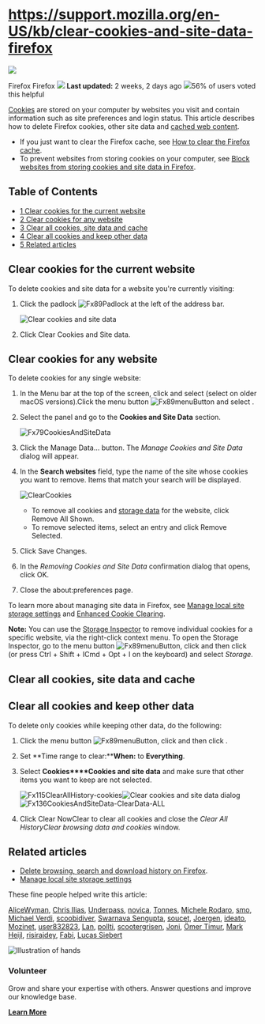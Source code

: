 # https://support.mozilla.org/en-US/kb/clear-cookies-and-site-data-firefox

[![](https://assets-prod.sumo.prod.webservices.mozgcp.net/media/uploads/products/2020-04-14-08-36-13-8dda6f.png)](https://support.mozilla.org/en-US/products/firefox "Firefox")

Firefox Firefox ![](https://assets-prod.sumo.prod.webservices.mozgcp.net/static/pencil.e33c563f24c4f989.svg) **Last updated:** 2 weeks, 2 days ago ![](https://assets-prod.sumo.prod.webservices.mozgcp.net/static/thumbs-up.2cbd5d41625a84a7.svg)56% of users voted this helpful

[Cookies](https://support.mozilla.org/en-US/kb/cookies-information-websites-store-on-your-computer) are stored on your computer by websites you visit and contain information such as site preferences and login status. This article describes how to delete Firefox cookies, other site data and [cached web content](http://wikipedia.org/wiki/Web_cache).

*   If you just want to clear the Firefox cache, see [How to clear the Firefox cache](https://support.mozilla.org/en-US/kb/how-clear-firefox-cache).
*   To prevent websites from storing cookies on your computer, see [Block websites from storing cookies and site data in Firefox](https://support.mozilla.org/en-US/kb/block-websites-storing-cookies-site-data-firefox).

## Table of Contents

*   [1 Clear cookies for the current website](#w_clear-cookies-for-the-current-website)
*   [2 Clear cookies for any website](#w_clear-cookies-for-any-website)
*   [3 Clear all cookies, site data and cache](#w_clear-all-cookies-site-data-and-cache)
*   [4 Clear all cookies and keep other data](#w_clear-all-cookies-and-keep-other-data)
*   [5 Related articles](#w_related-articles)

## Clear cookies for the current website

To delete cookies and site data for a website you're currently visiting:

1.  Click the padlock ![Fx89Padlock](https://assets-prod.sumo.prod.webservices.mozgcp.net/media/uploads/gallery/images/2021-05-06-04-33-33-7bdc86.png) at the left of the address bar.
    
    ![Clear cookies and site data](https://assets-prod.sumo.prod.webservices.mozgcp.net/media/uploads/gallery/images/2024-07-03-09-45-32-0a1041.png)
    
2.  Click Clear Cookies and Site data.

## Clear cookies for any website

To delete cookies for any single website:

1.  In the Menu bar at the top of the screen, click and select (select on older macOS versions).Click the menu button ![Fx89menuButton](https://assets-prod.sumo.prod.webservices.mozgcp.net/media/uploads/gallery/images/2021-05-15-11-18-38-e5b736.png) and select .
2.  Select the panel and go to the **Cookies and Site Data** section.
    
    ![Fx79CookiesAndSiteData](https://assets-prod.sumo.prod.webservices.mozgcp.net/media/uploads/gallery/images/2021-04-05-16-05-52-24d89c.png)
    
3.  Click the Manage Data… button. The _Manage Cookies and Site Data_ dialog will appear.
4.  In the **Search websites** field, type the name of the site whose cookies you want to remove. Items that match your search will be displayed.
    
    ![ClearCookies](https://assets-prod.sumo.prod.webservices.mozgcp.net/media/uploads/gallery/images/2021-08-10-11-09-38-38488e.png)
    
    *   To remove all cookies and [storage data](https://developer.mozilla.org/docs/Web/API/Storage_API) for the website, click Remove All Shown.
    *   To remove selected items, select an entry and click Remove Selected.
5.  Click Save Changes.
6.  In the _Removing Cookies and Site Data_ confirmation dialog that opens, click OK.
7.  Close the about:preferences page.

To learn more about managing site data in Firefox, see [Manage local site storage settings](https://support.mozilla.org/en-US/kb/storage) and [Enhanced Cookie Clearing](https://blog.mozilla.org/security/2021/08/10/firefox-91-introduces-enhanced-cookie-clearing/).

**Note:** You can use the [Storage Inspector](https://firefox-source-docs.mozilla.org/devtools-user/storage_inspector/#Opening_the_Storage_Inspector) to remove individual cookies for a specific website, via the right-click context menu. To open the Storage Inspector, go to the menu button ![Fx89menuButton](https://assets-prod.sumo.prod.webservices.mozgcp.net/media/uploads/gallery/images/2021-05-15-11-18-38-e5b736.png), click and then click (or press Ctrl + Shift + ICmd + Opt + I on the keyboard) and select _Storage_.

## Clear all cookies, site data and cache

## Clear all cookies and keep other data

To delete only cookies while keeping other data, do the following:

1.  Click the menu button ![Fx89menuButton](https://assets-prod.sumo.prod.webservices.mozgcp.net/media/uploads/gallery/images/2021-05-15-11-18-38-e5b736.png), click and then click .
2.  Set **Time range to clear:****When:** to **Everything**.
3.  Select **Cookies****Cookies and site data** and make sure that other items you want to keep are not selected.
    
    ![Fx115ClearAllHistory-cookies](https://assets-prod.sumo.prod.webservices.mozgcp.net/media/uploads/gallery/images/2023-10-01-16-26-08-306147.png)![Clear cookies and site data dialog](https://assets-prod.sumo.prod.webservices.mozgcp.net/media/uploads/gallery/images/2024-07-03-09-48-55-d89926.png)![Fx136CookiesAndSiteData-ClearData-ALL](https://assets-prod.sumo.prod.webservices.mozgcp.net/media/uploads/gallery/images/2025-03-19-11-26-57-b9e46d.png)
    
4.  Click Clear NowClear to clear all cookies and close the _Clear All HistoryClear browsing data and cookies_ window.

## Related articles

*   [Delete browsing, search and download history on Firefox](https://support.mozilla.org/en-US/kb/delete-browsing-search-download-history-firefox).
*   [Manage local site storage settings](https://support.mozilla.org/en-US/kb/storage)

These fine people helped write this article:

[AliceWyman](https://support.mozilla.org/en-US/user/AliceWyman/), [Chris Ilias](https://support.mozilla.org/en-US/user/Chris_Ilias/), [Underpass](https://support.mozilla.org/en-US/user/underpass/), [novica](https://support.mozilla.org/en-US/user/novica/), [Tonnes](https://support.mozilla.org/en-US/user/Tonnes/), [Michele Rodaro](https://support.mozilla.org/en-US/user/michro/), [smo](https://support.mozilla.org/en-US/user/smo/), [Michael Verdi](https://support.mozilla.org/en-US/user/Verdi/), [scoobidiver](https://support.mozilla.org/en-US/user/scoobidiver/), [Swarnava Sengupta](https://support.mozilla.org/en-US/user/Swarnava/), [soucet](https://support.mozilla.org/en-US/user/soucet/), [Joergen](https://support.mozilla.org/en-US/user/Joergen/), [ideato](https://support.mozilla.org/en-US/user/ideato/), [Mozinet](https://support.mozilla.org/en-US/user/Mozinet/), [user832823](https://support.mozilla.org/en-US/user/user832823/), [Lan](https://support.mozilla.org/en-US/user/upwinxp/), [pollti](https://support.mozilla.org/en-US/user/pollti/), [scootergrisen](https://support.mozilla.org/en-US/user/scootergrisen/), [Joni](https://support.mozilla.org/en-US/user/heyjoni/), [Ömer Timur](https://support.mozilla.org/en-US/user/OmTi/), [Mark Heijl](https://support.mozilla.org/en-US/user/markh2/), [risirajdey](https://support.mozilla.org/en-US/user/risirajdey/), [Fabi](https://support.mozilla.org/en-US/user/Fabi.L/), [Lucas Siebert](https://support.mozilla.org/en-US/user/lsiebert/)

![Illustration of hands](https://assets-prod.sumo.prod.webservices.mozgcp.net/static/volunteer.a3be8d331849774b.png)

### Volunteer

Grow and share your expertise with others. Answer questions and improve our knowledge base.

**[Learn More](https://support.mozilla.org/en-US/contribute)**